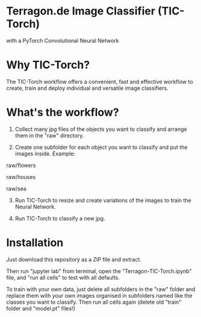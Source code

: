 # Terragon.de Image Classifier (TIC-Torch)
with a PyTorch Convolutional Neural Network

# Why TIC-Torch?
The TIC-Torch workflow offers a convenient, fast and effective workflow to create, train and deploy individual and versatile image classifiers.

# What's the workflow?
1. Collect many jpg files of the objects you want to classify and arrange them in the "raw" directory. 

2. Create one subfolder for each object you want to classify and put the images inside. Example:

raw/flowers

raw/houses

raw/sea

3. Run TIC-Torch to resize and create variations of the images to train the Neural Network.

4. Run TIC-Torch to classify a new jpg.

# Installation
Just download this repository as a ZIP file and extract.

Then run "jupyter lab" from terminal, open the "Terragon-TIC-Torch.ipynb" file, and "run all cells" to test with all defaults.

To train with your own data, just delete all subfolders in the "raw" folder and replace them with your own images organised in subfolders named like the classes you want to classify. Then run all cells again (delete old "train" folder and "model.pt" files!)
